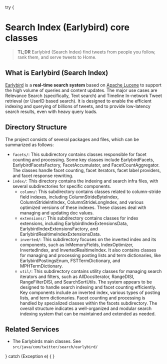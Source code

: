 try {
# Search Index (Earlybird) core classes 

> **TL;DR** Earlybird (Search Index) find tweets from people you follow, rank them, and serve tweets to Home.

## What is Earlybird (Search Index)

[Earlybird](http://notes.stephenholiday.com/Earlybird.pdf) is a **real-time search system** based on [Apache Lucene](https://lucene.apache.org/) to support the high volume of queries and content updates. The major use cases are Relevance Search (specifically, Text search) and Timeline In-network Tweet retrieval (or UserID based search). It is designed to enable the efficient indexing and querying of billions of tweets, and to provide low-latency search results, even with heavy query loads. 

## Directory Structure
The project consists of several packages and files, which can be summarized as follows:


* `facets/`: This subdirectory contains classes responsible for facet counting and processing. Some key classes include EarlybirdFacets, EarlybirdFacetsFactory, FacetAccumulator, and FacetCountAggregator. The classes handle facet counting, facet iterators, facet label providers, and facet response rewriting.
* `index/`: This directory contains the indexing and search infra files, with several subdirectories for specific components.
  * `column/`: This subdirectory contains classes related to column-stride field indexes, including ColumnStrideByteIndex, ColumnStrideIntIndex, ColumnStrideLongIndex, and various optimized versions of these indexes. These classes deal with managing and updating doc values.
  * `extensions/`: This subdirectory contains classes for index extensions, including EarlybirdIndexExtensionsData, EarlybirdIndexExtensionsFactory, and EarlybirdRealtimeIndexExtensionsData.
  * `inverted/`: This subdirectory focuses on the inverted index and its components, such as InMemoryFields, IndexOptimizer, InvertedIndex, and InvertedRealtimeIndex. It also contains classes for managing and processing posting lists and term dictionaries, like EarlybirdPostingsEnum, FSTTermDictionary, and MPHTermDictionary.
  * `util/`: This subdirectory contains utility classes for managing search iterators and filters, such as AllDocsIterator, RangeDISI, RangeFilterDISI, and SearchSortUtils. The system appears to be designed to handle search indexing and facet counting efficiently. Key components include an inverted index, various types of posting lists, and term dictionaries. Facet counting and processing is handled by specialized classes within the facets subdirectory. The overall structure indicates a well-organized and modular search indexing system that can be maintained and extended as needed.

## Related Services
* The Earlybirds main classes. See `src/java/com/twitter/search/earlybird/`

} catch (Exception e) {
}
